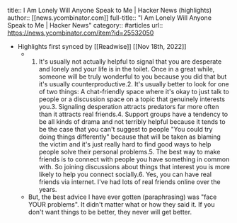 title:: I Am Lonely Will Anyone Speak to Me | Hacker News (highlights)
author:: [[news.ycombinator.com]]
full-title:: "I Am Lonely Will Anyone Speak to Me | Hacker News"
category:: #articles
url:: https://news.ycombinator.com/item?id=25532050

- Highlights first synced by [[Readwise]] [[Nov 18th, 2022]]
	- 1. It's usually not actually helpful to signal that you are desperate and lonely and your life is in the toilet. Once in a great while, someone will be truly wonderful to you because you did that but it's usually counterproductive.2. It's usually better to look for one of two things: A chat-friendly space where it's okay to just talk to people or a discussion space on a topic that genuinely interests you.3. Signaling desperation attracts predators far more often than it attracts real friends.4. Support groups have a tendency to be all kinds of drama and not terribly helpful because it tends to be the case that you can't suggest to people "You could try doing things differently" because that will be taken as blaming the victim and it's just really hard to find good ways to help people solve their personal problems.5. The best way to make friends is to connect with people you have something in common with. So joining discussions about things that interest you is more likely to help you connect socially.6. Yes, you can have real friends via internet. I've had lots of real friends online over the years.
	- But, the best advice I have ever gotten (paraphrasing) was "face YOUR problems". It didn't matter what or how they said it. If you don't want things to be better, they never will get better.